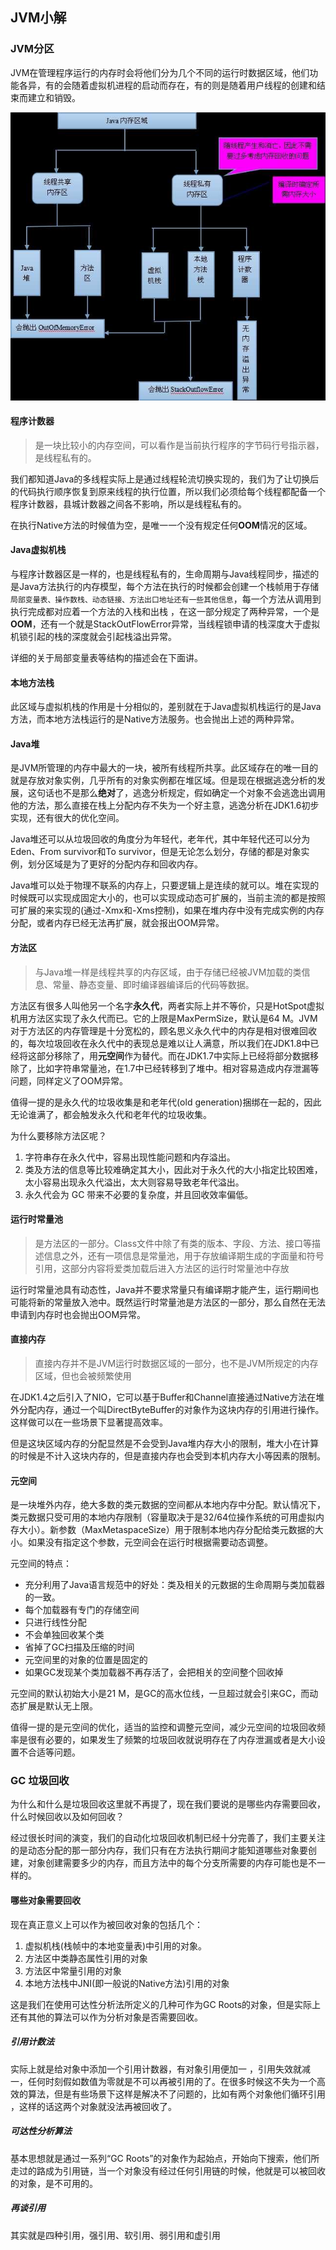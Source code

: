 ## JVM小解

### JVM分区

JVM在管理程序运行的内存时会将他们分为几个不同的运行时数据区域，他们功能各异，有的会随着虚拟机进程的启动而存在，有的则是随着用户线程的创建和结束而建立和销毁。

![1522921173087](https://raw.githubusercontent.com/lilihongxian/img/master/JVM%E8%BF%90%E8%A1%8C%E6%97%B6%E6%95%B0%E6%8D%AE%E5%8C%BA%E5%9F%9F.jpg)

#### 程序计数器

> 是一块比较小的内存空间，可以看作是当前执行程序的字节码行号指示器，是线程私有的。

我们都知道Java的多线程实际上是通过线程轮流切换实现的，我们为了让切换后的代码执行顺序恢复到原来线程的执行位置，所以我们必须给每个线程都配备一个程序计数器，县城计数器之间各不影响，所以是线程私有的。

在执行Native方法的时候值为空，是唯一一个没有规定任何**OOM**情况的区域。

#### Java虚拟机栈

与程序计数器区是一样的，也是线程私有的，生命周期与Java线程同步，描述的是Java方法执行的内存模型，每个方法在执行的时候都会创建一个栈帧用于存储`局部变量表、操作数栈、动态链接、方法出口地址还有一些其他信息`，每一个方法从调用到执行完成都对应着一个方法的入栈和出栈 ，在这一部分规定了两种异常，一个是**OOM**，还有一个就是StackOutFlowError异常，当线程锁申请的栈深度大于虚拟机锁引起的栈的深度就会引起栈溢出异常。

详细的关于局部变量表等结构的描述会在下面讲。

#### 本地方法栈

此区域与虚拟机栈的作用是十分相似的，差别就在于Java虚拟机栈运行的是Java方法，而本地方法栈运行的是Native方法服务。也会抛出上述的两种异常。

#### Java堆

是JVM所管理的内存中最大的一块，被所有线程所共享。此区域存在的唯一目的就是存放对象实例，几乎所有的对象实例都在堆区域。但是现在根据逃逸分析的发展，这句话也不是那么**绝对**了，逃逸分析规定，假如确定一个对象不会逃逸出调用他的方法，那么直接在栈上分配内存不失为一个好主意，逃逸分析在JDK1.6初步实现，还有很大的优化空间。

Java堆还可以从垃圾回收的角度分为年轻代，老年代，其中年轻代还可以分为Eden、From survivor和To survivor，但是无论怎么划分，存储的都是对象实例，划分区域是为了更好的分配内存和回收内存。

Java堆可以处于物理不联系的内存上，只要逻辑上是连续的就可以。堆在实现的时候既可以实现成固定大小的，也可以实现成动态可扩展的，当前主流的都是按照可扩展的来实现的(通过-Xmx和-Xms控制)，如果在堆内存中没有完成实例的内存分配，或者内存已经无法再扩展，就会报出OOM异常。

#### 方法区

> 与Java堆一样是线程共享的内存区域，由于存储已经被JVM加载的类信息、常量、静态变量、即时编译器编译后的代码等数据。

方法区有很多人叫他另一个名字**永久代**，两者实际上并不等价，只是HotSpot虚拟机用方法区实现了永久代而已。它的上限是MaxPermSize，默认是64 M。JVM对于方法区的内存管理是十分宽松的，顾名思义永久代中的内存是相对很难回收的，每次垃圾回收在永久代中的表现总是难以让人满意，所以我们在JDK1.8中已经将这部分移除了，用**元空间**作为替代。而在JDK1.7中实际上已经将部分数据移除了，比如字符串常量池，在1.7中已经转移到了堆中。相对容易造成内存泄漏等问题，同样定义了OOM异常。

值得一提的是永久代的垃圾收集是和老年代(old generation)捆绑在一起的，因此无论谁满了，都会触发永久代和老年代的垃圾收集。

为什么要移除方法区呢？

1. 字符串存在永久代中，容易出现性能问题和内存溢出。
2. 类及方法的信息等比较难确定其大小，因此对于永久代的大小指定比较困难，太小容易出现永久代溢出，太大则容易导致老年代溢出。
3. 永久代会为 GC 带来不必要的复杂度，并且回收效率偏低。

#### 运行时常量池

> 是方法区的一部分。Class文件中除了有类的版本、字段、方法、接口等描述信息之外，还有一项信息是常量池，用于存放编译期生成的字面量和符号引用，这部分内容将爱类加载后进入方法区的运行时常量池中存放

运行时常量池具有动态性，Java并不要求常量只有编译期才能产生，运行期间也可能将新的常量放入池中。既然运行时常量池是方法区的一部分，那么自然在无法申请到内存时也会抛出OOM异常。

#### 直接内存

> 直接内存并不是JVM运行时数据区域的一部分，也不是JVM所规定的内存区域，但也会被频繁使用

在JDK1.4之后引入了NIO，它可以基于Buffer和Channel直接通过Native方法在堆外分配内存，通过一个叫DirectByteBuffer的对象作为这块内存的引用进行操作。这样做可以在一些场景下显著提高效率。

但是这块区域内存的分配显然是不会受到Java堆内存大小的限制，堆大小在计算的时候是不计入这块内存的，但是直接内存也会受到本机内存大小等因素的限制。

#### 元空间

是一块堆外内存，绝大多数的类元数据的空间都从本地内存中分配。默认情况下，类元数据只受可用的本地内存限制（容量取决于是32/64位操作系统的可用虚拟内存大小）。新参数（MaxMetaspaceSize）用于限制本地内存分配给类元数据的大小。如果没有指定这个参数，元空间会在运行时根据需要动态调整。

元空间的特点：

- 充分利用了Java语言规范中的好处：类及相关的元数据的生命周期与类加载器的一致。
- 每个加载器有专门的存储空间
- 只进行线性分配
- 不会单独回收某个类
- 省掉了GC扫描及压缩的时间
- 元空间里的对象的位置是固定的
- 如果GC发现某个类加载器不再存活了，会把相关的空间整个回收掉

元空间的默认初始大小是21 M，是GC的高水位线，一旦超过就会引来GC，而动态扩展是默认无上限。

值得一提的是元空间的优化，适当的监控和调整元空间，减少元空间的垃圾回收频率是很有必要的，如果发生了频繁的垃圾回收就说明存在了内存泄漏或者是大小设置不合适等问题。

### GC 垃圾回收

为什么和什么是垃圾回收这里就不再提了，现在我们要说的是哪些内存需要回收，什么时候回收以及如何回收？

经过很长时间的演变，我们的自动化垃圾回收机制已经十分完善了，我们主要关注的是动态分配的那一部分内存，我们只有在方法执行期间才能知道哪些对象要创建，对象创建需要多少的内存，而且方法中的每个分支所需要的内存可能也是不一样的。

#### 哪些对象需要回收

现在真正意义上可以作为被回收对象的包括几个：

1. 虚拟机栈(栈帧中的本地变量表)中引用的对象。
2. 方法区中类静态属性引用的对象
3. 方法区中常量引用的对象
4. 本地方法栈中JNI(即一般说的Native方法)引用的对象

这是我们在使用可达性分析法所定义的几种可作为GC Roots的对象，但是实际上还有其他的算法可以作为分析对象是否需要回收。

##### 引用计数法

实际上就是给对象中添加一个引用计数器，有对象引用便加一 ，引用失效就减一，任何时刻假如数值为零就是不可以再被引用的了。在很多时候这不失为一个高效的算法，但是有些场景下这样是解决不了问题的，比如有两个对象他们循环引用 ，这样的话这两个对象就没法再被回收了。

##### 可达性分析算法

基本思想就是通过一系列“GC Roots”的对象作为起始点，开始向下搜索，他们所走过的路成为引用链，当一个对象没有经过任何引用链的时候，他就是可以被回收的对象，是不可用的。

##### 再谈引用

其实就是四种引用，强引用、软引用、弱引用和虚引用